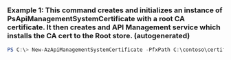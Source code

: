 ### Example 1: This command creates and initializes an instance of PsApiManagementSystemCertificate with a root CA certificate. It then creates and API Management service which installs the CA cert to the Root store. (autogenerated)
```powershell
PS C:\> New-AzApiManagementSystemCertificate -PfxPath C:\contoso\certificates\privateCa.cer -StoreName CertificateAuthority
```

